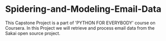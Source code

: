 # Spidering-and-Modeling-Email-Data
This Capstone Project is a part of 'PYTHON FOR EVERYBODY' course on Coursera. In this Project we will retrieve and process email data from the Sakai open source project.

